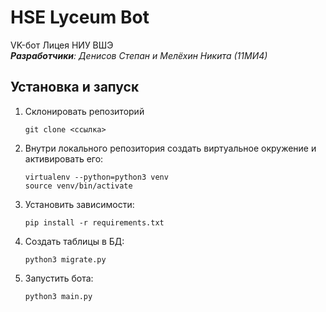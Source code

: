 # HSE Lyceum Bot

VK-бот Лицея НИУ ВШЭ <br> 
<em><strong>Разработчики</strong>: Денисов Степан и Мелёхин Никита (11МИ4)</em>

## Установка и запуск

1. Склонировать репозиторий

    ```
    git clone <ссылка>
    ```
    
2. Внутри локального репозитория создать виртуальное окружение и активировать его:

    ```
    virtualenv --python=python3 venv
    source venv/bin/activate
    ```

3. Установить зависимости:

    ```
    pip install -r requirements.txt
    ```

4. Создать таблицы в БД:

    ```
    python3 migrate.py
    ```

5. Запустить бота:

    ```
    python3 main.py
    ```